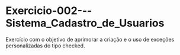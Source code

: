 # Exercicio-002---Sistema_Cadastro_de_Usuarios
 Exercício com o objetivo de aprimorar a criação e o uso de exceções personalizadas do tipo checked. 
